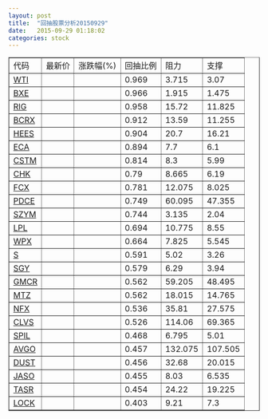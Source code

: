 ```yaml
---
layout: post
title:  "回抽股票分析20150929"
date:   2015-09-29 01:18:02
categories: stock
---
```

<script type="text/javascript">
var stockList = []
stockList.push('gb_wti');
stockList.push('gb_bxe');
stockList.push('gb_rig');
stockList.push('gb_bcrx');
stockList.push('gb_hees');
stockList.push('gb_eca');
stockList.push('gb_cstm');
stockList.push('gb_chk');
stockList.push('gb_fcx');
stockList.push('gb_pdce');
stockList.push('gb_szym');
stockList.push('gb_lpl');
stockList.push('gb_wpx');
stockList.push('gb_s');
stockList.push('gb_sgy');
stockList.push('gb_gmcr');
stockList.push('gb_mtz');
stockList.push('gb_nfx');
stockList.push('gb_clvs');
stockList.push('gb_spil');
stockList.push('gb_avgo');
stockList.push('gb_dust');
stockList.push('gb_jaso');
stockList.push('gb_tasr');
stockList.push('gb_lock');
</script>
<table border="1">
 <tr>
 <td>代码</td>
 <td>最新价</td>
 <td>涨跌幅(%)</td>
 <td>回抽比例</td>
 <td>阻力</td>
 <td>支撑</td>
</tr>
  <tr id="wti">
  <td><a href="http://stock.finance.sina.com.cn/usstock/quotes/WTI.html" target="_blank">WTI</a></td><td></td><td></td><td>0.969</td><td>3.715</td><td>3.07</td></tr>
  <tr id="bxe">
  <td><a href="http://stock.finance.sina.com.cn/usstock/quotes/BXE.html" target="_blank">BXE</a></td><td></td><td></td><td>0.966</td><td>1.915</td><td>1.475</td></tr>
  <tr id="rig">
  <td><a href="http://stock.finance.sina.com.cn/usstock/quotes/RIG.html" target="_blank">RIG</a></td><td></td><td></td><td>0.958</td><td>15.72</td><td>11.825</td></tr>
  <tr id="bcrx">
  <td><a href="http://stock.finance.sina.com.cn/usstock/quotes/BCRX.html" target="_blank">BCRX</a></td><td></td><td></td><td>0.912</td><td>13.59</td><td>11.255</td></tr>
  <tr id="hees">
  <td><a href="http://stock.finance.sina.com.cn/usstock/quotes/HEES.html" target="_blank">HEES</a></td><td></td><td></td><td>0.904</td><td>20.7</td><td>16.21</td></tr>
  <tr id="eca">
  <td><a href="http://stock.finance.sina.com.cn/usstock/quotes/ECA.html" target="_blank">ECA</a></td><td></td><td></td><td>0.894</td><td>7.7</td><td>6.1</td></tr>
  <tr id="cstm">
  <td><a href="http://stock.finance.sina.com.cn/usstock/quotes/CSTM.html" target="_blank">CSTM</a></td><td></td><td></td><td>0.814</td><td>8.3</td><td>5.99</td></tr>
  <tr id="chk">
  <td><a href="http://stock.finance.sina.com.cn/usstock/quotes/CHK.html" target="_blank">CHK</a></td><td></td><td></td><td>0.79</td><td>8.665</td><td>6.19</td></tr>
  <tr id="fcx">
  <td><a href="http://stock.finance.sina.com.cn/usstock/quotes/FCX.html" target="_blank">FCX</a></td><td></td><td></td><td>0.781</td><td>12.075</td><td>8.025</td></tr>
  <tr id="pdce">
  <td><a href="http://stock.finance.sina.com.cn/usstock/quotes/PDCE.html" target="_blank">PDCE</a></td><td></td><td></td><td>0.749</td><td>60.095</td><td>47.355</td></tr>
  <tr id="szym">
  <td><a href="http://stock.finance.sina.com.cn/usstock/quotes/SZYM.html" target="_blank">SZYM</a></td><td></td><td></td><td>0.744</td><td>3.135</td><td>2.04</td></tr>
  <tr id="lpl">
  <td><a href="http://stock.finance.sina.com.cn/usstock/quotes/LPL.html" target="_blank">LPL</a></td><td></td><td></td><td>0.694</td><td>10.775</td><td>8.55</td></tr>
  <tr id="wpx">
  <td><a href="http://stock.finance.sina.com.cn/usstock/quotes/WPX.html" target="_blank">WPX</a></td><td></td><td></td><td>0.664</td><td>7.825</td><td>5.545</td></tr>
  <tr id="s">
  <td><a href="http://stock.finance.sina.com.cn/usstock/quotes/S.html" target="_blank">S</a></td><td></td><td></td><td>0.591</td><td>5.02</td><td>3.26</td></tr>
  <tr id="sgy">
  <td><a href="http://stock.finance.sina.com.cn/usstock/quotes/SGY.html" target="_blank">SGY</a></td><td></td><td></td><td>0.579</td><td>6.29</td><td>3.94</td></tr>
  <tr id="gmcr">
  <td><a href="http://stock.finance.sina.com.cn/usstock/quotes/GMCR.html" target="_blank">GMCR</a></td><td></td><td></td><td>0.562</td><td>59.205</td><td>48.495</td></tr>
  <tr id="mtz">
  <td><a href="http://stock.finance.sina.com.cn/usstock/quotes/MTZ.html" target="_blank">MTZ</a></td><td></td><td></td><td>0.562</td><td>18.015</td><td>14.765</td></tr>
  <tr id="nfx">
  <td><a href="http://stock.finance.sina.com.cn/usstock/quotes/NFX.html" target="_blank">NFX</a></td><td></td><td></td><td>0.536</td><td>35.81</td><td>27.575</td></tr>
  <tr id="clvs">
  <td><a href="http://stock.finance.sina.com.cn/usstock/quotes/CLVS.html" target="_blank">CLVS</a></td><td></td><td></td><td>0.526</td><td>114.06</td><td>69.365</td></tr>
  <tr id="spil">
  <td><a href="http://stock.finance.sina.com.cn/usstock/quotes/SPIL.html" target="_blank">SPIL</a></td><td></td><td></td><td>0.468</td><td>6.795</td><td>5.01</td></tr>
  <tr id="avgo">
  <td><a href="http://stock.finance.sina.com.cn/usstock/quotes/AVGO.html" target="_blank">AVGO</a></td><td></td><td></td><td>0.457</td><td>132.075</td><td>107.505</td></tr>
  <tr id="dust">
  <td><a href="http://stock.finance.sina.com.cn/usstock/quotes/DUST.html" target="_blank">DUST</a></td><td></td><td></td><td>0.456</td><td>32.68</td><td>20.015</td></tr>
  <tr id="jaso">
  <td><a href="http://stock.finance.sina.com.cn/usstock/quotes/JASO.html" target="_blank">JASO</a></td><td></td><td></td><td>0.455</td><td>8.03</td><td>6.535</td></tr>
  <tr id="tasr">
  <td><a href="http://stock.finance.sina.com.cn/usstock/quotes/TASR.html" target="_blank">TASR</a></td><td></td><td></td><td>0.454</td><td>24.22</td><td>19.225</td></tr>
  <tr id="lock">
  <td><a href="http://stock.finance.sina.com.cn/usstock/quotes/LOCK.html" target="_blank">LOCK</a></td><td></td><td></td><td>0.403</td><td>9.21</td><td>7.3</td></tr>
</table>
